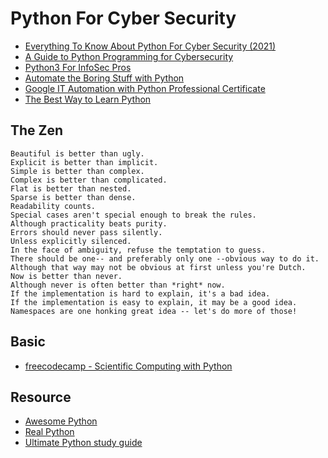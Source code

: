 # Python For Cyber Security
- [Everything To Know About Python For Cyber Security (2021)](https://www.jigsawacademy.com/blogs/cyber-security/python-for-cyber-security)
- [A Guide to Python Programming for Cybersecurity](https://simpleprogrammer.com/python-programming-for-cybersecurity/)
- [Python3 For InfoSec Pros](https://pythonforcybersecurity.com/courses/python3-for-infosec-professionals/)
- [Automate the Boring Stuff with Python](https://automatetheboringstuff.com/)
- [Google IT Automation with Python Professional Certificate](https://www.coursera.org/professional-certificates/google-it-automation?action=enroll)
- [The Best Way to Learn Python](https://simpleprogrammer.com/get-started-learning-python/)

## The Zen
```
Beautiful is better than ugly.
Explicit is better than implicit.
Simple is better than complex.
Complex is better than complicated.
Flat is better than nested.
Sparse is better than dense.
Readability counts.
Special cases aren't special enough to break the rules.
Although practicality beats purity.
Errors should never pass silently.
Unless explicitly silenced.
In the face of ambiguity, refuse the temptation to guess.
There should be one-- and preferably only one --obvious way to do it.
Although that way may not be obvious at first unless you're Dutch.
Now is better than never.
Although never is often better than *right* now.
If the implementation is hard to explain, it's a bad idea.
If the implementation is easy to explain, it may be a good idea.
Namespaces are one honking great idea -- let's do more of those!
```

## Basic
- [freecodecamp - Scientific Computing with Python](https://www.freecodecamp.org/learn/scientific-computing-with-python/)

## Resource
- [Awesome Python](https://github.com/vinta/awesome-python)
- [Real Python](https://realpython.com)
- [Ultimate Python study guide](https://github.com/huangsam/ultimate-python)
